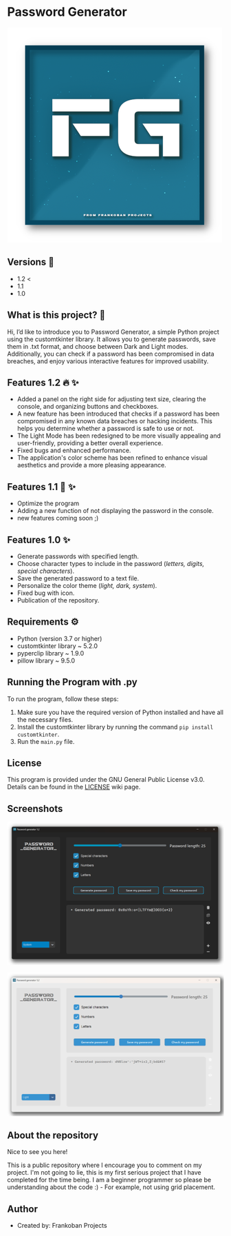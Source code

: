 # Password Generator

![Password Generator Logo](Screenshots/PasswordGeneratorLogo.png)

## Versions 🔧

- 1.2 <
- 1.1 
- 1.0

## What is this project? 🤔

Hi, I’d like to introduce you to Password Generator, a simple Python project using the customtkinter library. It allows you to generate passwords, save them in .txt format, and choose between Dark and Light modes. Additionally, you can check if a password has been compromised in data breaches, and enjoy various interactive features for improved usability.


## Features 1.2 🔥 ✨

- Added a panel on the right side for adjusting text size, clearing the console, and organizing buttons and checkboxes.
- A new feature has been introduced that checks if a password has been compromised in any known data breaches or hacking incidents. This helps you determine whether a password is safe to use or not.
- The Light Mode has been redesigned to be more visually appealing and user-friendly, providing a better overall experience.
- Fixed bugs and enhanced performance.
- The application's color scheme has been refined to enhance visual aesthetics and provide a more pleasing appearance.

## Features 1.1 🌊 ✨

- Optimize the program
- Adding a new function of not displaying the password in the console.
- new features coming soon ;)

## Features 1.0 ✨

- Generate passwords with specified length.
- Choose character types to include in the password (_letters, digits, special characters_).
- Save the generated password to a text file.
- Personalize the color theme (_light, dark, system_).
- Fixed bug with icon.
- Publication of the repository.

## Requirements ⚙️

- Python (version 3.7 or higher)
- customtkinter library ~ 5.2.0
- pyperclip library ~ 1.9.0
- pillow library ~ 9.5.0

## Running the Program with .py 

To run the program, follow these steps:

1. Make sure you have the required version of Python installed and have all the necessary files.
2. Install the customtkinter library by running the command `pip install customtkinter`.
3. Run the `main.py` file.

## License 

This program is provided under the GNU General Public License v3.0. Details can be found in the [LICENSE](https://en.wikipedia.org/wiki/GNU_General_Public_License) wiki page.

## Screenshots

![Screenshot 1](Screenshots/ProgramScreenshot.png)


![Screenshot 2](Screenshots/ProgramScreenshotLight.png)

## About the repository

Nice to see you here! 

This is a public repository where I encourage you to comment on my project. I'm not going to lie, this is my first serious project that I have completed for the time being. I am a beginner programmer so please be understanding about the code :) - For example, not using grid placement.

## Author

- Created by: Frankoban Projects
